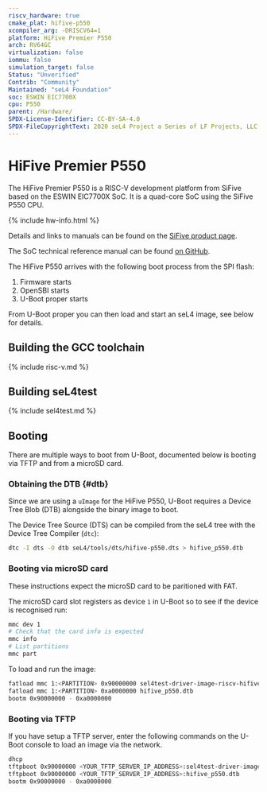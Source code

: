 ```yaml
---
riscv_hardware: true
cmake_plat: hifive-p550
xcompiler_arg: -DRISCV64=1
platform: HiFive Premier P550
arch: RV64GC
virtualization: false
iommu: false
simulation_target: false
Status: "Unverified"
Contrib: "Community"
Maintained: "seL4 Foundation"
soc: ESWIN EIC7700X
cpu: P550
parent: /Hardware/
SPDX-License-Identifier: CC-BY-SA-4.0
SPDX-FileCopyrightText: 2020 seL4 Project a Series of LF Projects, LLC.
---
```


# HiFive Premier P550

The HiFive Premier P550 is a RISC-V development platform from SiFive based
on the ESWIN EIC7700X SoC. It is a quad-core SoC using the SiFive P550
CPU.

{% include hw-info.html %}

Details and links to manuals can be found on the [SiFive product
page](https://www.sifive.com/boards/hifive-premier-p550).

The SoC technical reference manual can be found [on
GitHub](https://github.com/eswincomputing/EIC7700X-SoC-Technical-Reference-Manual/releases).

The HiFive P550 arrives with the following boot process from the SPI flash:

1. Firmware starts
2. OpenSBI starts
3. U-Boot proper starts

From U-Boot proper you can then load and start an seL4 image, see below for details.

## Building the GCC toolchain

{% include risc-v.md %}

## Building seL4test

{% include sel4test.md %}

## Booting

There are multiple ways to boot from U-Boot, documented below is booting via TFTP and from
a microSD card.

### Obtaining the DTB {#dtb}

Since we are using a `uImage` for the HiFive P550, U-Boot requires a Device Tree Blob (DTB) alongside
the binary image to boot.

The Device Tree Source (DTS) can be compiled from the seL4 tree with the Device Tree Compiler (`dtc`):
```sh
dtc -I dts -O dtb seL4/tools/dts/hifive-p550.dts > hifive_p550.dtb
```

### Booting via microSD card

These instructions expect the microSD card to be paritioned with FAT.

The microSD card slot registers as device `1` in U-Boot so to see if the device
is recognised run:

```sh
mmc dev 1
# Check that the card info is expected
mmc info
# List partitions
mmc part
```

To load and run the image:

```sh
fatload mmc 1:<PARTITION> 0x90000000 sel4test-driver-image-riscv-hifive-p550
fatload mmc 1:<PARTITION> 0xa0000000 hifive_p550.dtb
bootm 0x90000000 - 0xa0000000
```

### Booting via TFTP

If you have setup a TFTP server, enter the following commands on the U-Boot console
to load an image via the network.

```sh
dhcp
tftpboot 0x90000000 <YOUR_TFTP_SERVER_IP_ADDRESS>:sel4test-driver-image-riscv-hifive-p550
tftpboot 0x90000000 <YOUR_TFTP_SERVER_IP_ADDRESS>:hifive_p550.dtb
bootm 0x90000000 - 0xa0000000
```
